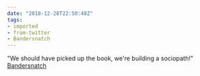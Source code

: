 ```yaml
---
date: "2018-12-28T22:50:48Z"
tags:
- imported
- from-twitter
- Bandersnatch
---
```

"We should have picked up the book, we're building a sociopath!" [Bandersnatch](/tags/Bandersnatch)
